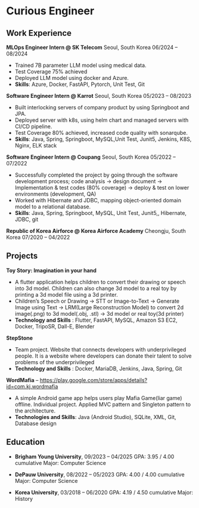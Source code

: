 # Curious Engineer

## Work Experience

**MLOps Engineer Intern @ SK Telecom** Seoul, South Korea 06/2024 – 08/2024
- Trained 7B parameter LLM model using medical data.
- Test Coverage 75% achieved
- Deployed LLM model using docker and Azure. 
- **Skills**: Azure, Docker, FastAPI, Pytorch, Unit Test, Git

**Software Engineer Intern @ Karrot** Seoul, South Korea 05/2023 – 08/2023
- Built interlocking servers of company product by using Springboot and JPA.
- Deployed server with k8s, using helm chart and managed servers with CI/CD pipeline.
- Test Coverage 80% achieved, increased code quality with sonarqube.
- **Skills**: Java, Spring, Springboot, MySQL,Unit Test, Junit5, Jenkins, K8S, Nginx, ELK stack

**Software Engineer Intern @ Coupang** Seoul, South Korea 05/2022 – 07/2022
- Successfully completed the project by going through the software development process; code analysis -> design document -> Implementation & test codes (80% coverage) -> deploy & test on lower environments (development, QA)
- Worked with Hibernate and JDBC, mapping object-oriented domain model to a relational database.
- **Skills**: Java, Spring, Springboot, MySQL, Unit Test, Junit5,, Hibernate, JDBC, git

**Republic of Korea Airforce @ Korea Airforce Academy** Cheongju, South Korea 07/2020 – 04/2022

## Projects

**Toy Story: Imagination in your hand**
- A flutter application helps children to convert their drawing or speech into 3d model. Children can also change 3d model to a real toy by printing a 3d model file using a 3d printer.
- Children’s Speech or Drawing -> STT or Image-to-Text -> Generate Image using Text -> LRM(Large Reconstruction Model) to convert 2d image(.png) to 3d model(.obj, .stl) -> 3d model or real toy(3d printer)
- **Technology and Skills** : Flutter, FastAPI, MySQL, Amazon S3 EC2, Docker, TripoSR, Dall-E, Blender

**StepStone**
- Team project. Website that connects developers with underprivileged people. It is a website where developers can donate their talent to solve problems of the underprivileged
- **Technology and Skills** : Docker, MariaDB, Jenkins, Java, Spring, Git

**WordMafia** – https://play.google.com/store/apps/details?id=com.kj.wordmafia 
- A simple Android game app helps users play Mafia Game(liar game) offline. Individual project. Applied MVC pattern and Singleton pattern to the architecture.
- **Technologies and Skills**: Java (Android Studio), SQLite, XML, Git, Database design


## Education
- **Brigham Young University**, 09/2023 – 04/2025 	GPA: 3.95 / 4.00 cumulative 	Major: Computer Science

- **DePauw University**, 08/2022 – 05/2023			    GPA: 4.00 / 4.00 cumulative	Major: Computer Science

- **Korea University**, 03/2018 – 06/2020			      GPA: 4.19 / 4.50 cumulative	Major: History

